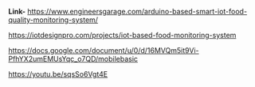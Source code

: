 **Link-** https://www.engineersgarage.com/arduino-based-smart-iot-food-quality-monitoring-system/

https://iotdesignpro.com/projects/iot-based-food-monitoring-system

https://docs.google.com/document/u/0/d/16MVQm5it9Vi-PfhYX2umEMUsYqc_o7QD/mobilebasic

https://youtu.be/sqsSo6Vgt4E
